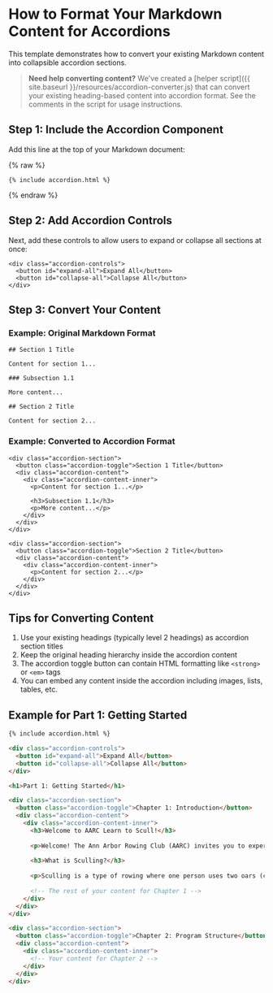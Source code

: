 # How to Format Your Markdown Content for Accordions

This template demonstrates how to convert your existing Markdown content into collapsible accordion sections.

> **Need help converting content?** We've created a [helper script]({{ site.baseurl }}/resources/accordion-converter.js) that can convert your existing heading-based content into accordion format. See the comments in the script for usage instructions.

## Step 1: Include the Accordion Component

Add this line at the top of your Markdown document:

{% raw %}
```
{% include accordion.html %}
```
{% endraw %}

## Step 2: Add Accordion Controls

Next, add these controls to allow users to expand or collapse all sections at once:

```
<div class="accordion-controls">
  <button id="expand-all">Expand All</button>
  <button id="collapse-all">Collapse All</button>
</div>
```

## Step 3: Convert Your Content

### Example: Original Markdown Format

```
## Section 1 Title

Content for section 1...

### Subsection 1.1

More content...

## Section 2 Title

Content for section 2...
```

### Example: Converted to Accordion Format

```
<div class="accordion-section">
  <button class="accordion-toggle">Section 1 Title</button>
  <div class="accordion-content">
    <div class="accordion-content-inner">
      <p>Content for section 1...</p>
      
      <h3>Subsection 1.1</h3>
      <p>More content...</p>
    </div>
  </div>
</div>

<div class="accordion-section">
  <button class="accordion-toggle">Section 2 Title</button>
  <div class="accordion-content">
    <div class="accordion-content-inner">
      <p>Content for section 2...</p>
    </div>
  </div>
</div>
```

## Tips for Converting Content

1. Use your existing headings (typically level 2 headings) as accordion section titles
2. Keep the original heading hierarchy inside the accordion content
3. The accordion toggle button can contain HTML formatting like `<strong>` or `<em>` tags
4. You can embed any content inside the accordion including images, lists, tables, etc.

## Example for Part 1: Getting Started

```html
{% include accordion.html %}

<div class="accordion-controls">
  <button id="expand-all">Expand All</button>
  <button id="collapse-all">Collapse All</button>
</div>

<h1>Part 1: Getting Started</h1>

<div class="accordion-section">
  <button class="accordion-toggle">Chapter 1: Introduction</button>
  <div class="accordion-content">
    <div class="accordion-content-inner">
      <h3>Welcome to AARC Learn to Scull!</h3>
      
      <p>Welcome! The Ann Arbor Rowing Club (AARC) invites you to experience the joy of rowing on Argo Pond. This textbook provides a comprehensive guide for our Learn to Scull program.</p>
      
      <h3>What is Sculling?</h3>
      
      <p>Sculling is a type of rowing where one person uses two oars (called sculls), one in each hand, to propel a narrow, lightweight boat called a shell.</p>
      
      <!-- The rest of your content for Chapter 1 -->
    </div>
  </div>
</div>

<div class="accordion-section">
  <button class="accordion-toggle">Chapter 2: Program Structure</button>
  <div class="accordion-content">
    <div class="accordion-content-inner">
      <!-- Your content for Chapter 2 -->
    </div>
  </div>
</div>
```
